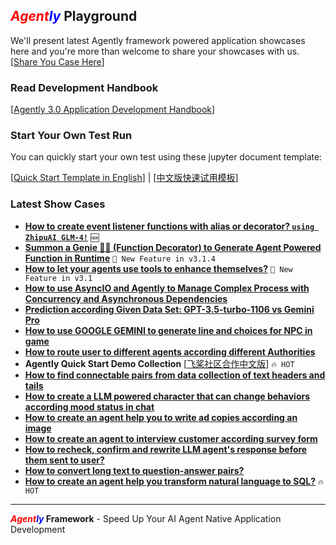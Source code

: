 ## **_<font color = "red">Agent</font><font color = "blue">ly</font>_ Playground**

We'll present latest Agently framework powered application showcases here and you're more than welcome to share your showcases with us. [[Share You Case Here](https://github.com/Maplemx/Agently/issues/new)]

### Read Development Handbook

[[Agently 3.0 Application Development Handbook](https://github.com/Maplemx/Agently/blob/main/docs/guidebook/application_development_handbook.ipynb)]

### Start Your Own Test Run

You can quickly start your own test using these jupyter document template:

[[Quick Start Template in English](https://github.com/Maplemx/Agently/blob/main/playground/test_run_template.ipynb)] | [[中文版快速试用模板](https://github.com/Maplemx/Agently/blob/main/playground/%E7%BA%BF%E4%B8%8A%E5%BF%AB%E9%80%9F%E8%AF%95%E7%94%A8%E6%A8%A1%E6%9D%BF.ipynb)]

### Latest Show Cases

- **[How to create event listener functions with alias or decorator? `using ZhipuAI GLM-4!`](https://github.com/Maplemx/Agently/blob/main/playground/create_event_listeners_with_alias_or_decorator.ipynb)** `🆕`
- **[Summon a Genie 🧞‍♂️ (Function Decorator) to Generate Agent Powered Function in Runtime](https://github.com/Maplemx/Agently/blob/main/playground/generate_agent_powered_function_in_runtime_using_decorator.ipynb)** `💪 New Feature in v3.1.4`
- **[How to let your agents use tools to enhance themselves?](https://github.com/Maplemx/Agently/blob/main/playground/using_tools_to_enhance_your_agent.ipynb)** `💪 New Feature in v3.1`
- **[How to use AsyncIO and Agently to Manage Complex Process with Concurrency and Asynchronous Dependencies](https://github.com/Maplemx/Agently/blob/main/playground/concurrency_and_asynchornous_dependency.ipynb)**
- **[Prediction according Given Data Set: GPT-3.5-turbo-1106 vs Gemini Pro](https://github.com/Maplemx/Agently/blob/main/playground/predict_data_according_given_data_set.ipynb)** 
- **[How to use GOOGLE GEMINI to generate line and choices for NPC in game](https://github.com/Maplemx/Agently/blob/main/playground/NPC_in_game_generate_choices_using_google_gemini.ipynb)**
- **[How to route user to different agents according different Authorities](https://github.com/Maplemx/Agently/blob/main/playground/routing_to_different_agent_group_for_users_with_different_authorities.ipynb)**
- **Agently Quick Start Demo Collection** [[飞桨社区合作中文版](https://aistudio.baidu.com/projectdetail/7178289)] `🔥 HOT`
- **[How to find connectable pairs from data collection of text headers and tails](https://github.com/Maplemx/Agently/blob/main/playground/finding_connectable_pairs_from_text_tailers_and_headers.ipynb)** 
- **[How to create a LLM powered character that can change behaviors according mood status in chat](https://github.com/Maplemx/Agently/blob/main/playground/character_change_behaviours_according_mood_status.ipynb)**
- **[How to create an agent help you to write ad copies according an image](https://github.com/Maplemx/Agently/blob/main/playground/writing_ad_copies_according_image.ipynb)**
- **[How to create an agent to interview customer according survey form](https://github.com/Maplemx/Agently/blob/main/playground/survey_agent_asks_questions_according_form.ipynb)**
- **[How to recheck, confirm and rewrite LLM agent's response before them sent to user?](https://github.com/Maplemx/Agently/blob/main/playground/human_step_in_before_reply.ipynb)**
- **[How to convert long text to question-answer pairs?](https://github.com/Maplemx/Agently/blob/main/playground/long_text_to_qa_pairs.ipynb)**
- **[How to create an agent help you transform natural language to SQL?](https://github.com/Maplemx/Agently/blob/main/playground/sql_generator.ipynb)** `🔥 HOT`

---

**_<font color = "red">Agent</font><font color = "blue">ly</font>_ Framework** - Speed Up Your AI Agent Native Application Development
